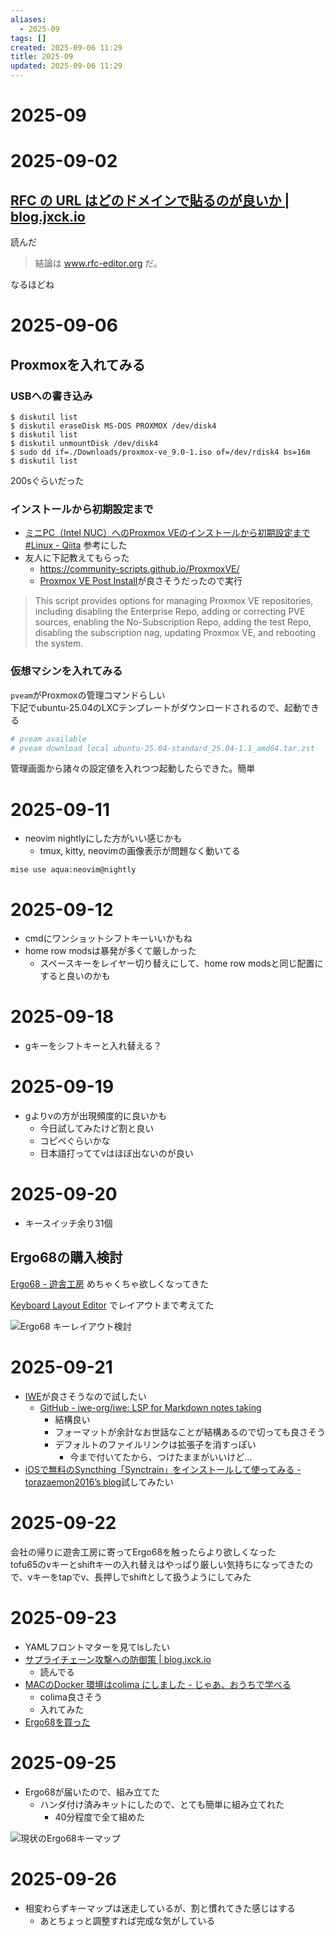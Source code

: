 ```yaml
---
aliases:
  - 2025-09
tags: []
created: 2025-09-06 11:29
title: 2025-09
updated: 2025-09-06 11:29
---
```


# 2025-09

# 2025-09-02

## [RFC の URL はどのドメインで貼るのが良いか | blog.jxck.io](https://blog.jxck.io/entries/2024-03-27/link-to-rfc.html)
読んだ

> 結論は www.rfc-editor.org だ。

なるほどね

# 2025-09-06

## Proxmoxを入れてみる

### USBへの書き込み

```
$ diskutil list
$ diskutil eraseDisk MS-DOS PROXMOX /dev/disk4
$ diskutil list
$ diskutil unmountDisk /dev/disk4
$ sudo dd if=./Downloads/proxmox-ve_9.0-1.iso of=/dev/rdisk4 bs=16m
$ diskutil list
```

200sぐらいだった

### インストールから初期設定まで

- [ミニPC（Intel NUC）へのProxmox VEのインストールから初期設定まで #Linux - Qiita](https://qiita.com/yankee/items/1d576f7a25d6f33c6cb5#proxmox%E5%88%9D%E6%9C%9F%E8%A8%AD%E5%AE%9A) 参考にした
- 友人に下記教えてもらった
    - https://community-scripts.github.io/ProxmoxVE/
    - [Proxmox VE Post Install](https://community-scripts.github.io/ProxmoxVE/scripts?id=post-pve-install)が良さそうだったので実行

> This script provides options for managing Proxmox VE repositories, including disabling the Enterprise Repo, adding or correcting PVE sources, enabling the No-Subscription Repo, adding the test Repo, disabling the subscription nag, updating Proxmox VE, and rebooting the system.

### 仮想マシンを入れてみる

`pveam`がProxmoxの管理コマンドらしい  
下記でubuntu-25.04のLXCテンプレートがダウンロードされるので、起動できる

```bash
# pveam available
# pveam download local ubuntu-25.04-standard_25.04-1.1_amd64.tar.zst
```

管理画面から諸々の設定値を入れつつ起動したらできた。簡単

# 2025-09-11

- neovim nightlyにした方がいい感じかも
	- tmux, kitty, neovimの画像表示が問題なく動いてる

```
mise use aqua:neovim@nightly
```

# 2025-09-12

- cmdにワンショットシフトキーいいかもね
- home row modsは暴発が多くて厳しかった
	- スペースキーをレイヤー切り替えにして、home row modsと同じ配置にすると良いのかも

# 2025-09-18

- gキーをシフトキーと入れ替える？

# 2025-09-19

- gよりvの方が出現頻度的に良いかも
    - 今日試してみたけど割と良い
    - コピペぐらいかな
    - 日本語打っててvはほぼ出ないのが良い

# 2025-09-20

- キースイッチ余り31個

## Ergo68の購入検討

[Ergo68 - 遊舎工房](https://shop.yushakobo.jp/products/3923?_pos=3&_sid=280fede83&_ss=r&variant=47873667825895) めちゃくちゃ欲しくなってきた

[Keyboard Layout Editor](https://www.keyboard-layout-editor.com/) でレイアウトまで考えてた

![Ergo68 キーレイアウト検討](https://i.gyazo.com/427edb2ed2e0abfdc5013420a4c1f5bd.png)

# 2025-09-21

- [IWE](https://github.com/iwe-org/iwe)が良さそうなので試したい
    - [GitHub - iwe-org/iwe: LSP for Markdown notes taking](https://github.com/iwe-org/iwe)
        - 結構良い
        - フォーマットが余計なお世話なことが結構あるので切っても良さそう
        - デフォルトのファイルリンクは拡張子を消すっぽい
            - 今まで付いてたから、つけたままがいいけど…
- [iOSで無料のSyncthing「Synctrain」をインストールして使ってみる - torazaemon2016’s blog](https://torazaemon2016.hatenablog.jp/entry/2025/04/27/142918)試してみたい

# 2025-09-22

会社の帰りに遊舎工房に寄ってErgo68を触ったらより欲しくなった  
tofu65のvキーとshiftキーの入れ替えはやっぱり厳しい気持ちになってきたので、vキーをtapでv、長押しでshiftとして扱うようにしてみた

# 2025-09-23

- YAMLフロントマターを見てlsしたい
- [サプライチェーン攻撃への防御策 | blog.jxck.io](https://blog.jxck.io/entries/2025-09-20/mitigate-risk-of-oss-dependencies.html)
	- 読んでる
- [MACのDocker 環境はcolima にしました - じゃあ、おうちで学べる ](https://syu-m-5151.hatenablog.com/entry/2025/04/16/201211)
	- colima良さそう
    - 入れてみた
- [Ergo68を買った](https://tkancf.com/blog/bought-ergo68-keyboard)

# 2025-09-25

- Ergo68が届いたので、組み立てた
    - ハンダ付け済みキットにしたので、とても簡単に組み立てれた
        - 40分程度で全て組めた

![現状のErgo68キーマップ](https://i.gyazo.com/adfb8a837a1f9dbc22bf1e7e8061b2e1.png)

# 2025-09-26

- 相変わらずキーマップは迷走しているが、割と慣れてきた感じはする
    - あとちょっと調整すれば完成な気がしている

